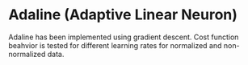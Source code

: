 # Adaline (Adaptive Linear Neuron)

Adaline has been implemented using gradient descent. Cost function beahvior is tested for different learning rates for normalized and non-normalized data. 
